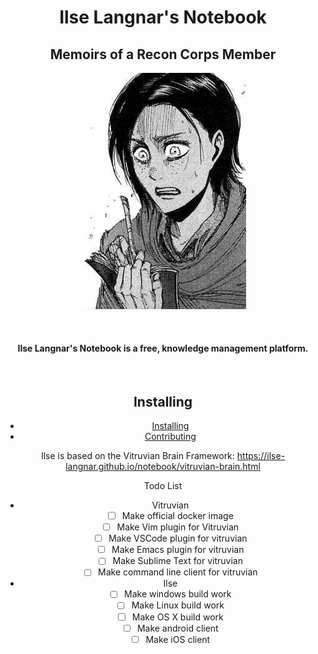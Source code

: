 

<h1 align="center" > Ilse Langnar's Notebook </h1>
<h2 align="center" > Memoirs of a Recon Corps Member </h2>

<p align="center">
  <img src="https://github.com/ilse-langnar/notebook/blob/dev/markdown/ilse.jpeg" alt="Ilse"/>
</p>
<br/>


<h4 align="center" > Ilse Langnar's Notebook is a free, knowledge management platform. </h4>
<br/>


<div align="center">

## Installing
- [Installing](https://github.com/ilse-langnar/ilse-langnar-notebook/blob/dev/project/dev.md)
- [Contributing](https://github.com/ilse-langnar/ilse-langnar-notebook/blob/dev/project/contributing.md)


Ilse is based on the Vitruvian Brain Framework: https://ilse-langnar.github.io/notebook/vitruvian-brain.html

Todo List
- Vitruvian
    - [ ] Make official docker image
    - [ ] Make Vim plugin for Vitruvian
    - [ ] Make VSCode plugin for vitruvian
    - [ ] Make Emacs plugin for vitruvian
    - [ ] Make Sublime Text for vitruvian
    - [ ] Make command line client for vitruvian
- Ilse
    - [ ] Make windows build work
    - [ ] Make Linux build work
    - [ ] Make OS X build work
    - [ ] Make android client
    - [ ] Make iOS client
<div/>
